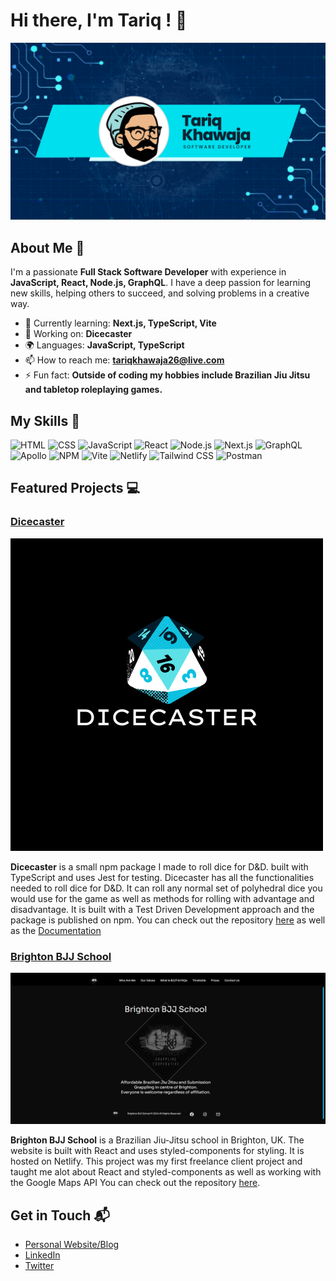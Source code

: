 # Hi there, I'm Tariq ! 👋

![Banner Image](./images/banner.png)

## About Me 🚀

I'm a passionate **Full Stack Software Developer** with experience in
**JavaScript, React, Node.js, GraphQL**. I have a deep passion for learning new
skills, helping others to succeed, and solving problems in a creative way.

- 🌱 Currently learning: **Next.js, TypeScript, Vite**
- 🔭 Working on: **Dicecaster**
- 🌍 Languages: **JavaScript, TypeScript**
- 📫 How to reach me: **tariqkhawaja26@live.com**
- ⚡ Fun fact: **Outside of coding my hobbies include Brazilian Jiu Jitsu and tabletop roleplaying games.**

## My Skills 🧠

![HTML](https://img.shields.io/badge/-HTML-E34F26?style=flat-square&logo=html5&logoColor=white)
![CSS](https://img.shields.io/badge/-CSS-1572B6?style=flat-square&logo=css3&logoColor=white)
![JavaScript](https://img.shields.io/badge/-JavaScript-F7DF1E?style=flat-square&logo=javascript&logoColor=black)
![React](https://img.shields.io/badge/-React-61DAFB?style=flat-square&logo=react&logoColor=black)
![Node.js](https://img.shields.io/badge/-Node.js-339933?style=flat-square&logo=node.js&logoColor=white)
![Next.js](https://img.shields.io/badge/next%20js-000000?style=for-the-badge&logo=nextdotjs&logoColor=white)
![GraphQL](https://img.shields.io/badge/GraphQl-E10098?style=for-the-badge&logo=graphql&logoColor=white)
![Apollo](https://img.shields.io/badge/Apollo%20GraphQL-311C87?&style=for-the-badge&logo=Apollo%20GraphQL&logoColor=white)
![NPM](https://img.shields.io/badge/npm-CB3837?style=for-the-badge&logo=npm&logoColor=white)
![Vite](https://img.shields.io/badge/Vite-B73BFE?style=for-the-badge&logo=vite&logoColor=FFD62E)
![Netlify](https://img.shields.io/badge/Netlify-00C7B7?style=for-the-badge&logo=netlify&logoColor=white)
![Tailwind CSS](https://img.shields.io/badge/Tailwind_CSS-38B2AC?style=for-the-badge&logo=tailwind-css&logoColor=white)
![Postman](https://img.shields.io/badge/Postman-FF6C37?style=for-the-badge&logo=Postman&logoColor=white)

## Featured Projects 💻

### [Dicecaster](https://www.npmjs.com/package/dicecaster)

![Dicecaster Screenshot](./images/dicecaster.png)

**Dicecaster** is a small npm package I made to roll dice for D&D. built with TypeScript and uses Jest for testing. Dicecaster has all the functionalities needed to roll dice for D&D. It can roll any normal set of polyhedral dice you would use for the game as well as methods for rolling with advantage and disadvantage. It is built with a Test Driven Development approach and the package is published on npm. You can check out the repository
[here](https://github.com/tariqtkhawaja/dicecaster) as well as the
[Documentation](https://tariqtkhawaja.github.io/dicecaster/)

### [Brighton BJJ School](https://brightonbjj.co.uk/)

![Brighton BJJ School Screenshot](./images/brightonbjjschool.jpg)

**Brighton BJJ School** is a Brazilian Jiu-Jitsu school in Brighton, UK. The website is built with React and uses styled-components for styling. It is hosted on Netlify. This project was my first freelance client project and taught me alot about React and styled-components as well as working with the Google Maps
API You can check out the repository
[here](https://github.com/tariqtkhawaja/brightonbjjschool).

## Get in Touch 📬

- [Personal Website/Blog](https://tariqkhawaja.dev/)
- [LinkedIn](https://www.linkedin.com/in/tariq-khawaja-a8334184/)
- [Twitter](https://twitter.com/tariqtkhawaja)
